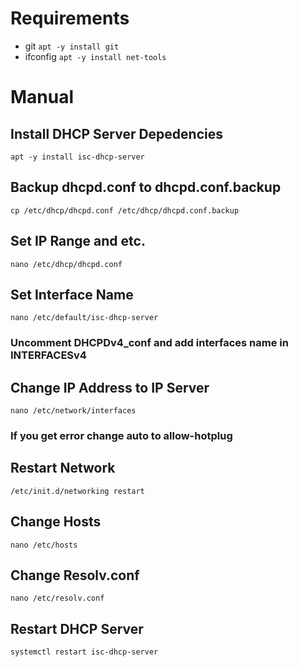 # Requirements
* git
  ``apt -y install git``
* ifconfig
  ``apt -y install net-tools``
# Manual 

## Install DHCP Server Depedencies

``apt -y install isc-dhcp-server``

## Backup dhcpd.conf to dhcpd.conf.backup

``cp /etc/dhcp/dhcpd.conf /etc/dhcp/dhcpd.conf.backup``

## Set IP Range and etc.

``nano /etc/dhcp/dhcpd.conf``

## Set Interface Name

``nano /etc/default/isc-dhcp-server``
### Uncomment DHCPDv4_conf and add interfaces name in INTERFACESv4

## Change IP Address to IP Server

``nano /etc/network/interfaces``

### If you get error change auto to allow-hotplug

## Restart Network

``/etc/init.d/networking restart``

## Change Hosts
``nano /etc/hosts``

## Change Resolv.conf

``nano /etc/resolv.conf``

## Restart DHCP Server

``systemctl restart isc-dhcp-server``


